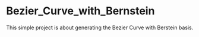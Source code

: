 # Bezier_Curve_with_Bernstein
This simple project is about generating the Bezier Curve with Berstein basis. 
